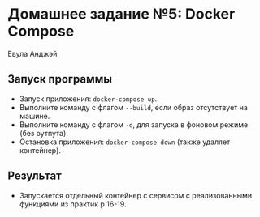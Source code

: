 # Домашнее задание №5: Docker Compose

Евула Анджэй

## Запуск программы
- Запуск приложения: `docker-compose up`.
- Выполните команду с флагом `--build`, если образ отсутствует на машине. 
- Выполните команду с флагом `-d`, для запуска в фоновом режиме (без оутпута). 
- Остановка приложения: `docker-compose down` (также удаляет контейнер).

## Результат
- Запускается отдельный контейнер с сервисом с реализованными функциями из практик p 16-19.
